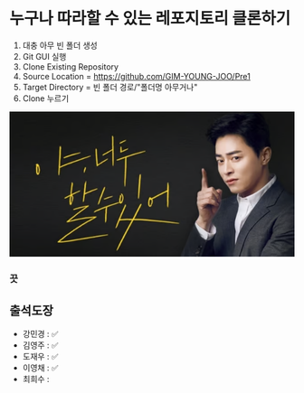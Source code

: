 # 누구나 따라할 수 있는 레포지토리 클론하기

1. 대충 아무 빈 폴더 생성
2. Git GUI 실행
3. Clone Existing Repository
4. Source Location = https://github.com/GIM-YOUNG-JOO/Pre1
5. Target Directory = 빈 폴더 경로/"폴더명 아무거나"
6. Clone 누르기

![너도 할 수 있어](./kyj/yanudoo.png)
### 끗

## 출석도장

- 강민경 : ✅
- 김영주 : ✅
- 도재우 : ✅
- 이영채 : ✅
- 최희수 : 
